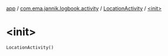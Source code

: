 [app](../../index.md) / [com.ema.jannik.logbook.activity](../index.md) / [LocationActivity](index.md) / [&lt;init&gt;](./-init-.md)

# &lt;init&gt;

`LocationActivity()`